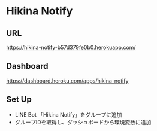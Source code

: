 # Hikina Notify

## URL
https://hikina-notify-b57d379fe0b0.herokuapp.com/

## Dashboard
https://dashboard.heroku.com/apps/hikina-notify

## Set Up
- LINE Bot 「Hikina Notify」をグループに追加
- グループIDを取得し、ダッシュボードから環境変数に追加
